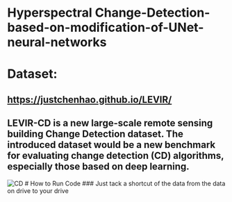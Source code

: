 # Hyperspectral Change-Detection-based-on-modification-of-UNet-neural-networks
# Dataset: 
## https://justchenhao.github.io/LEVIR/
## LEVIR-CD is a new large-scale remote sensing building Change Detection dataset. The introduced dataset would be a new benchmark for evaluating change detection (CD) algorithms, especially those based on deep learning.
<img src='https://justchenhao.github.io/LEVIR/assets/images/samples.jpg' alt='CD'>
# How to Run Code
### Just tack a shortcut of the data from the data on drive to your drive
